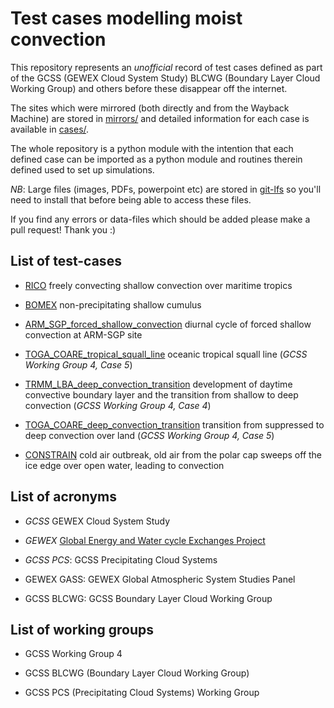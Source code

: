 # Test cases modelling moist convection

This repository represents an *unofficial* record of test cases defined as part
of the GCSS (GEWEX Cloud System Study) BLCWG (Boundary Layer Cloud Working
Group) and others before these disappear off the internet.

The sites which were mirrored (both directly and from the Wayback Machine) are
stored in [mirrors/](mirrors/) and detailed information for each case is
available in [cases/](cases/).

The whole repository is a python module with the intention that each defined
case can be imported as a python module and routines therein defined used to
set up simulations.

*NB*: Large files (images, PDFs, powerpoint etc) are stored in
[git-lfs](https://git-lfs.github.com/) so you'll need to install that before
being able to access these files.

If you find any errors or data-files which should be added please make a pull
request! Thank you :)

## List of test-cases

- [RICO](cases/RICO/) freely convecting shallow convection over maritime
tropics

- [BOMEX](cases/BOMEX/) non-precipitating shallow cumulus

- [ARM_SGP_forced_shallow_convection](cases/ARM_SGP_forced_shallow_convection)
diurnal cycle of forced shallow convection at ARM-SGP site

- [TOGA_COARE_tropical_squall_line](cases/TOGA_COARE_tropical_squall_line/)
oceanic tropical squall line (*GCSS Working Group 4,
Case 5*)

- [TRMM_LBA_deep_convection_transition](cases/TRMM_LBA_deep_convection_transition/)
development of daytime convective boundary layer and the transition from
shallow to deep convection (*GCSS Working Group 4, Case 4*)

- [TOGA_COARE_deep_convection_transition](cases/TOGA_COARE_deep_convection_transition/)
transition from suppressed to deep convection over land (*GCSS Working Group 4,
Case 5*)

- [CONSTRAIN](cases/CONSTRAIN) cold air outbreak, old air from the polar cap
sweeps off the ice edge over open water, leading to convection

## List of acronyms

- *GCSS* GEWEX Cloud System Study

- *GEWEX* [Global Energy and Water cycle Exchanges
Project](http://www.gewex.org/about/)

- *GCSS PCS*: GCSS Precipitating Cloud Systems

- GEWEX GASS: GEWEX Global Atmospheric System Studies Panel

- GCSS BLCWG: GCSS Boundary Layer Cloud Working Group

## List of working groups

- GCSS Working Group 4

- GCSS BLCWG (Boundary Layer Cloud Working Group)

- GCSS PCS (Precipitating Cloud Systems) Working Group
